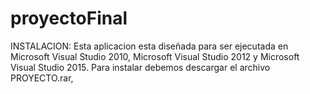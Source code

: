# proyectoFinal
INSTALACION:
  Esta aplicacion esta diseñada para ser ejecutada en Microsoft Visual Studio 2010, 
  Microsoft Visual Studio 2012 y Microsoft Visual Studio 2015.
  Para instalar debemos descargar el archivo PROYECTO.rar, 
